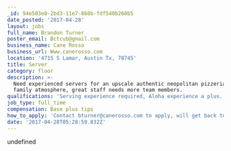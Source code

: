 ```yaml
---
_id: 94e503e0-2bd3-11e7-860b-fdf540b260b5
date_posted: '2017-04-28'
layout: jobs
full_name: Brandon Turner
poster_email: Bctcub@gmail.com
business_name: Cane Rosso
business_url: Www.canerosso.com
location: '4715 S Lamar, Austin Tx, 78745'
title: Server
category: floor
description: >-
  Need experienced servers for an upscale authentic neopolitan pizzeria, fun
  family atmosphere, great staff needs more team members.
qualifications: 'Serving experience required, Aloha experience a plus.'
job_type: full_time
compensation: Base plus tips
how_to_apply: 'Contact bturner@canerosso.com to apply, will get back to you within 24 hours.'
date: '2017-04-28T05:28:59.832Z'
---
```

undefined
